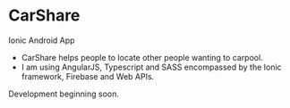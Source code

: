 # CarShare
Ionic Android App

* CarShare helps people to locate other people wanting to carpool.
* I am using AngularJS, Typescript and SASS encompassed by the Ionic framework, Firebase and Web APIs.

Development beginning soon.
